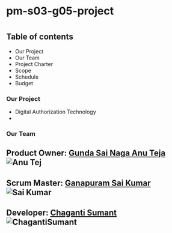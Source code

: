 
# pm-s03-g05-project
#
## Table of contents
* Our Project
* Our Team
* Project Charter
* Scope
* Schedule
* Budget

### Our Project
* Digital Authorization Technology
* 
### Our Team
Product Owner:
 [Gunda Sai Naga Anu Teja](https://github.com/GUNDAANUTEJ)
 ![Anu Tej](https://user-images.githubusercontent.com/77635770/119561184-7c07c880-bd6a-11eb-872e-35c534fe8d19.jpg)
 ---
   Scrum Master:
 [Ganapuram Sai Kumar](https://github.com/SaiKumar249)
![Sai Kumar](https://user-images.githubusercontent.com/77635770/119561844-4adbc800-bd6b-11eb-96dc-68d8467c800c.png)
 ---
  Developer: 
 [Chaganti Sumant](https://github.com/sumant52)  <br>
 ![ChagantiSumant](https://user-images.githubusercontent.com/77635770/119560258-53330380-bd69-11eb-8708-3d81536a7027.jpg)
---


